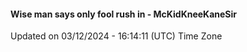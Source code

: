 #### Wise man says only fool rush in - McKidKneeKaneSir
Updated on 03/12/2024 - 16:14:11 (UTC) Time Zone
